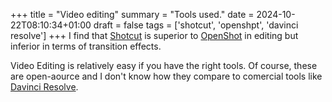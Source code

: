 +++
title = "Video editing"
summary = "Tools used."
date = 2024-10-22T08:10:34+01:00
draft = false
tags = ['shotcut', 'openshpt', 'davinci resolve']
+++
I find that [Shotcut](https://www.shotcut.org/) is superior to [OpenShot](https://www.openshot.org/) in editing but inferior in terms of transition effects.

Video Editing is relatively easy if you have the right tools. Of course, these are open-aource and I don't know how they compare to comercial tools like [Davinci Resolve](https://www.blackmagicdesign.com/products/davinciresolve).
